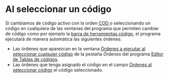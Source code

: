 # Al seleccionar un código

Si cambiamos de código activo con la orden [COD ](../../ventana-de-dibujo/ordenes/c/cod.md)o seleccionando un código en cualquiera de las ventanas del programa que permiten cambiar de código como por ejemplo la [barra de herramientas código](../../barras-de-herramientas/codigo.md), el programa ejecutará de manera automática las siguientes órdenes:

* Las órdenes que aparezcan en la ventana [Órdenes a ejecutar al seleccionar cualquier código](../../editor-de-tablas-de-codigos/pestanas/ordenes.md#ordenes-a-ejecutar-al-seleccionar-cualquier-codigo) de la pestaña _Órdenes_ del programa [Editor de Tablas de códigos](../../editor-de-tablas-de-codigos/).
* Las órdenes que tenga asignado el código en el campo [Órdenes al seleccionar código](../../editor-de-tablas-de-codigos/pestanas/codigos/propiedades-del-codigo.md#ordenes-seleccionar-codigo) el código seleccionado.



